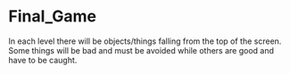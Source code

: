 Final_Game
==========

In each level there will be objects/things falling from the top of the screen. Some things will be bad and must be avoided while others are good and have to be caught. 
